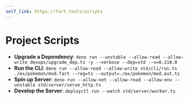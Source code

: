 ```yaml
---
self_link: https://fart.tools/scripts
---
```


# Project Scripts

- **Upgrade a Dependency**: `deno run --unstable --allow-read --allow-write devops/upgrade_dep.ts -y --verbose --dep=std --v=0.110.0`
- **Run the CLI**: `deno run --allow-read --allow-write std/cli/run.ts ./ex/pokemon/mod.fart --reg=ts --output=./ex/pokemon/mod.out.ts`
- **Spin up Server**: `deno run --allow-net --allow-read --allow-env --unstable std/server/serve_http.ts`
- **Develop the Server**: `deployctl run --watch std/server/worker.ts`
